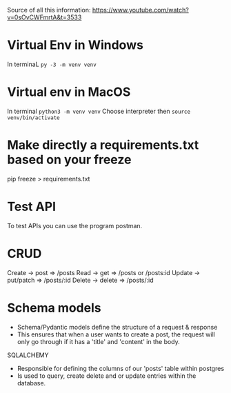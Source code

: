 Source of all this information:
https://www.youtube.com/watch?v=0sOvCWFmrtA&t=3533

# Virtual Env in Windows
In terminaL `py -3 -m venv venv`

# Virtual env in MacOS
In terminal `python3 -m venv venv`
Choose interpreter
then `source venv/bin/activate`

# Make directly a requirements.txt based on your freeze
pip freeze > requirements.txt

# Test API 
To test APIs you can use the program postman. 

# CRUD
Create -> post => /posts
Read -> get => /posts or /posts:id
Update -> put/patch => /posts/:id
Delete -> delete => /posts/:id

# Schema models
- Schema/Pydantic models define the structure of a request & response
- This ensures that when a user wants to create a post, the request will only go through if it has a 'title' and 'content' in the body. 

SQLALCHEMY
- Responsible for defining the columns of our 'posts' table within postgres
- Is used to query, create delete and or update entries within the database.